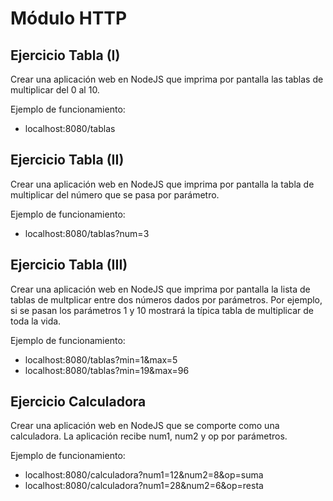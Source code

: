 <h1>Módulo HTTP</h1>
<h2>Ejercicio Tabla (I)</h2>
<p>Crear una aplicación web en NodeJS que imprima por pantalla las tablas de multiplicar del 0 al 10.</p>
<p>Ejemplo de funcionamiento:</p>
<ul>
    <li>localhost:8080/tablas</li>
</ul>
<h2>Ejercicio Tabla (II)</h2>
<p>Crear una aplicación web en NodeJS que imprima por pantalla la tabla de multiplicar del número que se pasa por parámetro.</p>
<p>Ejemplo de funcionamiento:</p>
<ul>
    <li>localhost:8080/tablas?num=3</li>
</ul>
<h2>Ejercicio Tabla (III)</h2>
<p>Crear una aplicación web en NodeJS que imprima por pantalla la lista de tablas de multplicar entre dos números dados por parámetros. Por ejemplo, si se pasan los parámetros 1 y 10 mostrará la típica tabla de multiplicar de toda la vida.</p>
<p>Ejemplo de funcionamiento:</p>
<ul>
    <li>localhost:8080/tablas?min=1&max=5</li>
    <li>localhost:8080/tablas?min=19&max=96</li>
</ul>
<h2>Ejercicio Calculadora</h2>
<p>Crear una aplicación web en NodeJS que se comporte como una calculadora. La aplicación recibe num1, num2 y op por parámetros.</p>
<p>Ejemplo de funcionamiento:</p>
<ul>
    <li>localhost:8080/calculadora?num1=12&num2=8&op=suma</li>
    <li>localhost:8080/calculadora?num1=28&num2=6&op=resta</li>
</ul>